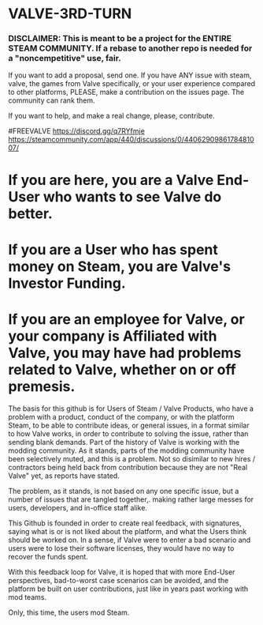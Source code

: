 # VALVE-3RD-TURN

### DISCLAIMER:  This is meant to be a project for the ENTIRE STEAM COMMUNITY.  If a rebase to another repo is needed for a "noncempetitive" use, fair.

If you want to add a proposal, send one.  If you have ANY issue with steam, valve, the games from Valve specifically, or your user experience compared to other platforms, PLEASE, make a contribution on the issues page.  The community can rank them.

If you want to help, and make a real change, please, contribute.



#FREEVALVE  https://discord.gg/q7RYfmje
https://steamcommunity.com/app/440/discussions/0/4406290986178481007/



# If you are here, you are a Valve End-User who wants to see Valve do better.

# If you are a User who has spent money on Steam, you are Valve's Investor Funding.

# If you are an employee for Valve, or your company is Affiliated with Valve, you may have had problems related to Valve, whether on or off premesis.


The basis for this github is for Users of Steam / Valve Products, who have a problem with a product, conduct of the company, or with the platform Steam, to be able to contribute ideas, or general issues, in a format similar to how Valve works, in order to contribute to solving the issue, rather than sending blank demands.  Part of the history of Valve is working with the modding community.  As it stands, parts of the modding community have been selectively muted, and this is a problem.  Not so disimilar to new hires / contractors being held back from contribution because they are not "Real Valve" yet, as reports have stated.

The problem, as it stands, is not based on any one specific issue, but a number of issues that are tangled together,. making rather large messes for users, developers, and in-office staff alike.

This Github is founded in order to create real feedback, with signatures, saying what is or is not liked about the platform, and what the Users think should be worked on.  In a sense, if Valve were to enter a bad scenario and users were to lose their software licenses, they would have no way to recover the funds spent.

With this feedback loop for Valve, it is hoped that with more End-User perspectives, bad-to-worst case scenarios can be avoided, and the platform be built on user contributions, just like in years past working with mod teams.

Only, this time, the users mod Steam.
















